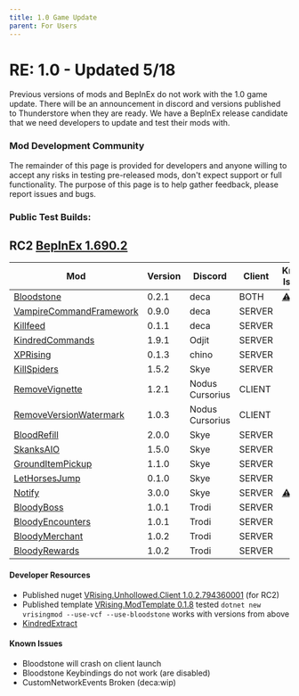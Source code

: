 ```yaml
---
title: 1.0 Game Update
parent: For Users
---
```


# RE: 1.0 - Updated 5/18
Previous versions of mods and BepInEx do not work with the 1.0 game update. There will be an announcement in discord and versions published to Thunderstore when they are ready. We have a BepInEx release candidate that we need developers to update and test their mods with.

### Mod Development Community
The remainder of this page is provided for developers and anyone willing to accept any risks in testing pre-released mods, don't expect support or full functionality. The purpose of this page is to help gather feedback, please report issues and bugs.

### Public Test Builds:

## **RC2** [BepInEx 1.690.2](https://github.com/decaprime/VRising-Modding/releases/tag/1.690.2)

| Mod | Version | Discord | Client | Known Issues |
| --- | --- | --- | --- | --- |
| [Bloodstone](https://github.com/decaprime/Bloodstone/releases/tag/v0.2.1) | 0.2.1 | deca | BOTH | [⚠️](#known-issues) |
| [VampireCommandFramework](https://github.com/decaprime/VampireCommandFramework/releases/tag/v0.9.0) | 0.9.0 | deca | SERVER | |
| [Killfeed](https://github.com/decaprime/Killfeed/releases/tag/v0.1.1) | 0.1.1 | deca | SERVER | |
| [KindredCommands](https://github.com/Odjit/KindredCommands/releases/tag/v1.9.1) | 1.9.1 | Odjit | SERVER  | |
| [XPRising](https://github.com/aontas/XPRising/releases/tag/v0.1.3) | 0.1.3 | chino | SERVER | |
| [KillSpiders](https://github.com/skythebro/VRisingKillSpiders/releases/tag/1.5.2) | 1.5.2 | Skye | SERVER | |
| [RemoveVignette](https://github.com/NodusCursorius/vrising-removevignette/releases/tag/1.2.1) | 1.2.1 | Nodus Cursorius | CLIENT | |
| [RemoveVersionWatermark](https://github.com/NodusCursorius/VRising-RemoveVersionWatermark/releases/tag/1.0.3) | 1.0.3 | Nodus Cursorius | CLIENT | |
| [BloodRefill](https://github.com/skythebro/VMods/releases/tag/BR2.0.0) | 2.0.0 | Skye | SERVER | |
| [SkanksAIO](https://github.com/skythebro/SkanksAIO/releases/tag/1.5.0) | 1.5.0 | Skye | SERVER | |
| [GroundItemPickup](https://github.com/skythebro/GroundItemPickup/releases/tag/1.1.0) | 1.1.0 | Skye | SERVER | |
| [LetHorsesJump](https://github.com/skythebro/LetHorsesJump/releases/tag/0.1.0) | 0.1.0 | Skye | SERVER | |
| [Notify](https://github.com/oscarpedrero/Notify/releases/tag/v3.0) | 3.0.0 | Skye | SERVER | [⚠️](#known-issues) |
| [BloodyBoss](https://github.com/oscarpedrero/BloodyBoss/releases/tag/v1.0.1) | 1.0.1 | Trodi | SERVER | |
| [BloodyEncounters](https://github.com/oscarpedrero/BloodyEncounters/releases/tag/v1.0.1) | 1.0.1 | Trodi | SERVER | |
| [BloodyMerchant](https://github.com/oscarpedrero/BloodyMerchant/releases/tag/v1.0.2) | 1.0.2| Trodi | SERVER | |
| [BloodyRewards](https://github.com/oscarpedrero/BloodyRewards/releases/tag/v1.0.2) | 1.0.2 | Trodi | SERVER | |
 
#### Developer Resources
- Published nuget [VRising.Unhollowed.Client 1.0.2.794360001](https://www.nuget.org/packages/VRising.Unhollowed.Client/1.0.2.794360001) (for RC2)
- Published template [VRising.ModTemplate 0.1.8](<https://www.nuget.org/packages/VRising.ModTemplate/0.1.8>) tested `dotnet new vrisingmod --use-vcf --use-bloodstone` works with versions from above
- [KindredExtract](https://github.com/Odjit/KindredExtract/releases/tag/KindredExtract) 

#### Known Issues
- Bloodstone will crash on client launch
- Bloodstone Keybindings do not work (are disabled)
- CustomNetworkEvents Broken (deca:wip)
